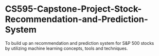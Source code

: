 # CS595-Capstone-Project-Stock-Recommendation-and-Prediction-System
To build up an recommendation and prediction system for S&amp;P 500 stocks by utilizing machine learning concepts, tools and techniques. 

